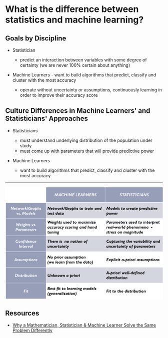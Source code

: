 # What is the difference between statistics and machine learning?


## Goals by Discipline

 * Statistician
    * predict an interaction between variables with some degree of certainty (we are never 100% certain about anything)

 * Machine Learners - want to build algorithms that predict, classify and cluster with the most accuracy
    * operate without uncertainty or assumptions, continuously learning in order to improve their accuracy score

## Culture Differences in Machine Learners' and Statisticians' Approaches

 * Statisticians
    * must understand underlying distribution of the population under study
    * must come up with parameters that will provide predictive power

 * Machine Learners
    * want to build algorithms that predict, classify and cluster with the most accuracy

---

![](images/stats_vs_ml.png)

## Resources
- [Why a Mathematician, Statistician & Machine Learner Solve the Same Problem Differently](http://www.galvanize.com/blog/2015/08/26/why-a-mathematician-statistician-machine-learner-solve-the-same-problem-differently-2/#.Vha0zqJ33MP)

